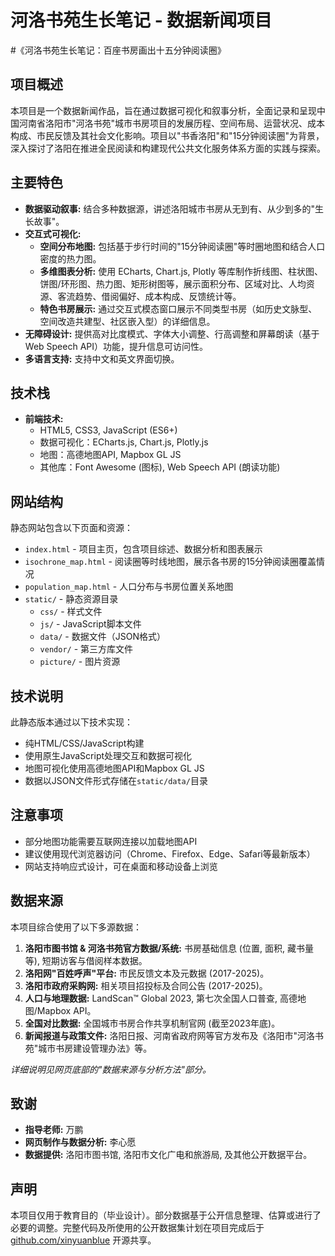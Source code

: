 # 河洛书苑生长笔记 - 数据新闻项目
#《河洛书苑生长笔记：百座书房画出十五分钟阅读圈》

## 项目概述

本项目是一个数据新闻作品，旨在通过数据可视化和叙事分析，全面记录和呈现中国河南省洛阳市"河洛书苑"城市书房项目的发展历程、空间布局、运营状况、成本构成、市民反馈及其社会文化影响。项目以"书香洛阳"和"15分钟阅读圈"为背景，深入探讨了洛阳在推进全民阅读和构建现代公共文化服务体系方面的实践与探索。

## 主要特色

* **数据驱动叙事:** 结合多种数据源，讲述洛阳城市书房从无到有、从少到多的"生长故事"。
* **交互式可视化:**
  * **空间分布地图:** 包括基于步行时间的"15分钟阅读圈"等时圈地图和结合人口密度的热力图。
  * **多维图表分析:** 使用 ECharts, Chart.js, Plotly 等库制作折线图、柱状图、饼图/环形图、热力图、矩形树图等，展示面积分布、区域对比、人均资源、客流趋势、借阅偏好、成本构成、反馈统计等。
  * **特色书房展示:** 通过交互式模态窗口展示不同类型书房（如历史文脉型、空间改造共建型、社区嵌入型）的详细信息。
* **无障碍设计:** 提供高对比度模式、字体大小调整、行高调整和屏幕朗读（基于 Web Speech API）功能，提升信息可访问性。
* **多语言支持:** 支持中文和英文界面切换。

## 技术栈

* **前端技术:**
  * HTML5, CSS3, JavaScript (ES6+)
  * 数据可视化：ECharts.js, Chart.js, Plotly.js
  * 地图：高德地图API, Mapbox GL JS
  * 其他库：Font Awesome (图标), Web Speech API (朗读功能)

## 网站结构

静态网站包含以下页面和资源：

- `index.html` - 项目主页，包含项目综述、数据分析和图表展示
- `isochrone_map.html` - 阅读圈等时线地图，展示各书房的15分钟阅读圈覆盖情况
- `population_map.html` - 人口分布与书房位置关系地图
- `static/` - 静态资源目录
  - `css/` - 样式文件
  - `js/` - JavaScript脚本文件
  - `data/` - 数据文件（JSON格式）
  - `vendor/` - 第三方库文件
  - `picture/` - 图片资源

## 技术说明

此静态版本通过以下技术实现：
- 纯HTML/CSS/JavaScript构建
- 使用原生JavaScript处理交互和数据可视化
- 地图可视化使用高德地图API和Mapbox GL JS
- 数据以JSON文件形式存储在`static/data/`目录

## 注意事项

- 部分地图功能需要互联网连接以加载地图API
- 建议使用现代浏览器访问（Chrome、Firefox、Edge、Safari等最新版本）
- 网站支持响应式设计，可在桌面和移动设备上浏览

## 数据来源

本项目综合使用了以下多源数据：

1. **洛阳市图书馆 & 河洛书苑官方数据/系统:** 书房基础信息 (位置, 面积, 藏书量等), 短期访客与借阅样本数据。
2. **洛阳网"百姓呼声"平台:** 市民反馈文本及元数据 (2017-2025)。
3. **洛阳市政府采购网:** 相关项目招投标及合同公告 (2017-2025)。
4. **人口与地理数据:** LandScan™ Global 2023, 第七次全国人口普查, 高德地图/Mapbox API。
5. **全国对比数据:** 全国城市书房合作共享机制官网 (截至2023年底)。
6. **新闻报道与政策文件:** 洛阳日报、河南省政府网等官方发布及《洛阳市"河洛书苑"城市书房建设管理办法》等。

*详细说明见网页底部的"数据来源与分析方法"部分。*

## 致谢

* **指导老师:** 万鹏
* **网页制作与数据分析:** 李心愿
* **数据提供:** 洛阳市图书馆, 洛阳市文化广电和旅游局, 及其他公开数据平台。

## 声明

本项目仅用于教育目的（毕业设计）。部分数据基于公开信息整理、估算或进行了必要的调整。完整代码及所使用的公开数据集计划在项目完成后于 [github.com/xinyuanblue](https://github.com/xinyuanblue) 开源共享。


